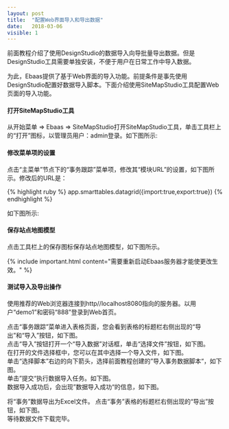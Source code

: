 ```yaml
---
layout: post
title:  "配置Web界面导入和导出数据"
date:   2018-03-06
visible: 1
---
```


前面教程介绍了使用DesignStudio的数据导入向导批量导出数据。但是DesignStudio工具需要单独安装，不便于用户在日常工作中导入数据。

为此，Ebaas提供了基于Web界面的导入功能。前提条件是事先使用DesignStudio配置好数据导入脚本。下面介绍使用SiteMapStudio工具配置Web页面的导入功能。

#### 打开SiteMapStudio工具

从开始菜单 => Ebaas => SiteMapStudio打开SiteMapStudio工具，单击工具栏上的“打开”图标，以管理员用户：admin登录。如下图所示:
<img src="{{'/assets/img/2018-3-6-配置Web界面导入导出数据1.png' | prepend: site.baseurl }}" alt=""><br>


#### 修改菜单项的设置

点击“主菜单”节点下的“事务跟踪”菜单项，修改其“模块URL”的设置，如下图所示。修改后的URL是：

{% highlight ruby %}
app.smarttables.datagrid({import:true,export:true})
{% endhighlight %}

如下图所示:
<img src="{{'/assets/img/2018-3-6-配置Web界面导入导出数据2A.png' | prepend: site.baseurl }}" alt=""><br>

#### 保存站点地图模型

点击工具栏上的保存图标保存站点地图模型，如下图所示。
<img src="{{'/assets/img/2018-3-6-配置Web界面导入导出数据3.png' | prepend: site.baseurl }}" alt=""><br>

{% include important.html content="需要重新启动Ebaas服务器才能使更改生效。" %}


#### 测试导入及导出操作

使用推荐的Web浏览器连接到http//localhost8080指向的服务器。以用户“demo1”和密码“888”登录到Web首页。

点击“事务跟踪”菜单进入表格页面，您会看到表格的标题栏右侧出现的“导出”和“导入”按钮，如下图。
<img src="{{'/assets/img/2018-3-6-配置Web界面导入导出数据4.png' | prepend: site.baseurl }}" alt=""><br>
点击“导入”按钮打开一个“导入数据”对话框，单击“选择文件”按钮，如下图。
<img src="{{'/assets/img/2018-3-6-配置Web界面导入导出数据5.png' | prepend: site.baseurl }}" alt=""><br>
在打开的文件选择框中，您可以在其中选择一个导入文件，如下图。
<img src="{{'/assets/img/2018-3-6-配置Web界面导入导出数据6.png' | prepend: site.baseurl }}" alt=""><br>
单击“选择脚本”右边的向下箭头，选择前面教程创建的”导入事务数据脚本“，如下图。
<img src="{{'/assets/img/2018-3-6-配置Web界面导入导出数据7.png' | prepend: site.baseurl }}" alt=""><br>
单击”提交“执行数据导入任务。如下图。
<img src="{{'/assets/img/2018-3-6-配置Web界面导入导出数据8.png' | prepend: site.baseurl }}" alt=""><br>
数据导入成功后，会出现”数据导入成功“的信息，如下图。
<img src="{{'/assets/img/2018-3-6-配置Web界面导入导出数据9.png' | prepend: site.baseurl }}" alt=""><br>

将“事务”数据导出为Excel文件。
点击“事务”表格的标题栏右侧出现的“导出”按钮，如下图。
<img src="{{'/assets/img/2018-3-6-配置Web界面导入导出数据10.png' | prepend: site.baseurl }}" alt=""><br>
等待数据文件下载完毕。



